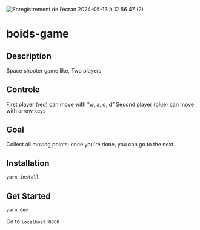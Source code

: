 ![Enregistrement de l’écran 2024-05-13 à 12 56 47 (2)](https://github.com/Clement-Muth/boids-game/assets/58605856/2ded468e-1e69-44b3-aa4b-fcb9fe77fc12)

# boids-game

## Description

Space shooter game like, Two players

## Controle

First player (red) can move with "w, a, q, d"
Second player (blue) can move with arrow keys

## Goal

Collect all moving points; once you're done, you can go to the next.

## Installation

```bash
yarn install
```

## Get Started

```bash
yarn dev
```

Go to `localhost:8080`